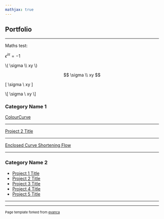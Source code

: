 ```yaml
---
mathjax: true
---
```


## Portfolio

---
Maths test:

$\epsilon^{i\pi} = -1$

\\( \sigma \\\\ xy \\)

$$
\sigma \\
xy
$$

\[ \sigma \\ xy \]

\\[ \sigma \\ xy \\]

### Category Name 1 

[ColourCurve](https://github.com/ghager93/ghager93.github.io/blob/28a5a6a38e13db05049a07b0f004fd091bdcf7eb/_posts/enclosed-curve-shortening.html)
<!-- <img src="images/dummy_thumbnail.jpg?raw=true"/> -->

---
[Project 2 Title](./_posts/enclosed-curve-shortening.md)
<!-- <img src="images/dummy_thumbnail.jpg?raw=true"/> -->

---
[Enclosed Curve Shortening Flow](/enclosed-curve-shortening)
<!-- <img src="images/dummy_thumbnail.jpg?raw=true"/> -->

---

### Category Name 2

- [Project 1 Title](http://example.com/)
- [Project 2 Title](http://example.com/)
- [Project 3 Title](http://example.com/)
- [Project 4 Title](http://example.com/)
- [Project 5 Title](http://example.com/)

---




---
<p style="font-size:11px">Page template forked from <a href="https://github.com/evanca/quick-portfolio">evanca</a></p>
<!-- Remove above link if you don't want to attibute -->
